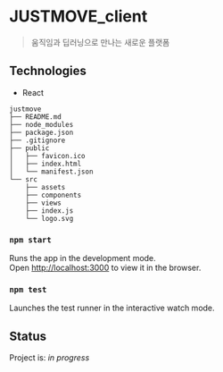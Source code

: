 # JUSTMOVE_client

> 움직임과 딥러닝으로 만나는 새로운 플랫폼

## Technologies

- React

```
justmove
├── README.md
├── node_modules
├── package.json
├── .gitignore
├── public
│   ├── favicon.ico
│   ├── index.html
│   └── manifest.json
└── src
    ├── assets
    ├── components
    ├── views
    ├── index.js
    └── logo.svg
```

### `npm start`

Runs the app in the development mode.\
Open [http://localhost:3000](http://localhost:3000) to view it in the browser.

### `npm test`

Launches the test runner in the interactive watch mode.

## Status

Project is: _in progress_
